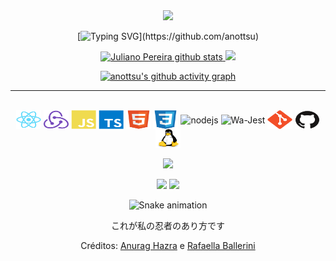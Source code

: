 
<div align="center">
  <a href="https://github.com/ANOTTSU" align="center">
  <img width=80% src="https://capsule-render.vercel.app/api?type=cylinder&color=gradient&height=100&section=head&text=Welcome%20to%20my%20profile!&fontSize=30&animation=blinking"/>
  </a> 
</div>

<div align="center">
  
  [![Typing SVG](https://readme-typing-svg.herokuapp.com/?color=001B79&size=25&center=true&vCenter=true&width=1000&lines=+I'm+Juliano+Pereira;Actually+I+study+DEVOPS+and+CYBERSEC;Feel+comfortable+to+contribute+and+get+my+repositories;)](https://github.com/anottsu)
  
</div>

<div align="center">
    <a href="https://github.com/anottsu">
    <img  height="150em"src="https://github-readme-stats.vercel.app/api?username=anottsu&show_icons=true&count_private=true&hide_border=true&title_color=FAFF00&icon_color=6474B9&text_color=FFFFFF&bg_color=0a0c10&hide=contribs&theme=transparent&include_all_commits=true&rank_icon=github" alt="Juliano Pereira github stats"/>
    <img height="150em" src="https://github-readme-stats.vercel.app/api/top-langs/?username=anottsu&bg_color=0a0c10&theme=transparent&title_color=FAFF00&hide_border=false&&layout=compact"/>
  </a>
</div>


<div align="center">

[![anottsu's github activity graph](https://github-readme-activity-graph.vercel.app/graph?username=anottsu&title_color=FAFF00&bg_color=0a0c10&color=937CD5&line=F0F0F0&point=FAFF00&area=true&hide_border=false)](https://github.com/anottsu)

</div>

    
    
---

<div align="center" valign="top"><br>
  <img align="center" alt="React" height="30" width="40" src="https://raw.githubusercontent.com/devicons/devicon/master/icons/react/react-original.svg">
  <img align="center" alt="Redux" height="30" width="40" src="https://raw.githubusercontent.com/devicons/devicon/master/icons/redux/redux-original.svg">
  <img align="center" alt="Js" height="30" width="40" src="https://raw.githubusercontent.com/devicons/devicon/master/icons/javascript/javascript-plain.svg">
  <img align="center" alt="Js" height="30" width="40" src="https://raw.githubusercontent.com/devicons/devicon/master/icons/typescript/typescript-plain.svg">
  <img align="center" alt="HTML" height="30" width="40" src="https://raw.githubusercontent.com/devicons/devicon/master/icons/html5/html5-original.svg">
  <img align="center" alt="CSS" height="30" width="40" src="https://raw.githubusercontent.com/devicons/devicon/master/icons/css3/css3-original.svg">
  <img align="center" alt="nodejs" height="30" width="40" src="https://cdn.worldvectorlogo.com/logos/nodejs-icon.svg">
  <img align="center" alt="Wa-Jest" height="30" width="40" src="https://cdn.jsdelivr.net/gh/devicons/devicon/icons/jest/jest-plain.svg">
  <img align="center" alt="git" height="30" width="40" src="https://raw.githubusercontent.com/devicons/devicon/master/icons/git/git-original.svg">
  
  <img align="center" alt="github" height="30" width="40" src="https://raw.githubusercontent.com/devicons/devicon/master/icons/github/github-original.svg">
  <img align="center" alt="linux" height="30" width="40" src="https://raw.githubusercontent.com/devicons/devicon/master/icons/linux/linux-original.svg">
</div><br>

<div align="center">
  <a href="https://www.instagram.com/anottsu.py/" target="_blank"><img src="https://img.shields.io/badge/-Instagram-%23E4405F?style=for-the-badge&logo=instagram&logoColor=white" target="_blank"></a>

  <a href="https://www.linkedin.com/in/anottsu/" target="_blank"><img src="https://img.shields.io/badge/-LinkedIn-%230077B5?style=for-the-badge&logo=linkedin&logoColor=white" target="_blank"></a> 
  <a href="mailto:anottsu@gmail.com"><img src="https://img.shields.io/badge/-Gmail-%23333?style=for-the-badge&logo=gmail&logoColor=white" target="_blank"></a>
</div>

<div align="center">
  
  ![Snake animation](https://github.com/danielbped/danielbped/blob/output/github-contribution-grid-snake.svg)
  
</div>

<div align="center">
  <p>これが私の忍者のあり方です</p>
  <p>Créditos: <a href="https://github.com/anuraghazra/github-readme-stats">Anurag Hazra</a> e <a href="https://github.com/rafaballerini">Rafaella Ballerini</a></p>
</div>


